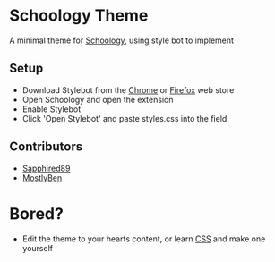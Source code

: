 # Schoology Theme

A minimal theme for [Schoology](https://www.powerschool.com/classroom/schoology-learning/), using style bot to implement


## Setup

- Download Stylebot from the [Chrome](https://chromewebstore.google.com/detail/stylebot/oiaejidbmkiecgbjeifoejpgmdaleoha?pli=1) or [Firefox](https://addons.mozilla.org/en-US/firefox/addon/stylebot-web/) web store
- Open Schoology and open the extension
- Enable Stylebot
- Click 'Open Stylebot' and paste styles.css into the field.


## Contributors

- [Sapphired89](https://github.com/Sapphired89)
- [MostlyBen](https://github.com/MostlyBen)


# Bored?

- Edit the theme to your hearts content, or learn [CSS](https://web.dev/learn/css) and make one yourself
